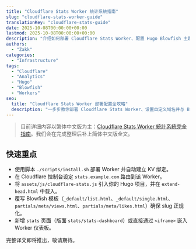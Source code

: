 ```yaml
---
title: "Cloudflare Stats Worker 统计系统指南"
slug: "cloudflare-stats-worker-guide"
translationKey: "cloudflare-stats-guide"
date: 2025-10-08T00:00:00+00:00
lastmod: 2025-10-08T00:00:00+00:00
description: "介绍如何部署 Cloudflare Stats Worker、配置 Hugo Blowfish 主题并嵌入统计仪表板。"
authors:
  - "Zakk"
categories:
  - "Infrastructure"
tags:
  - "Cloudflare"
  - "Analytics"
  - "Hugo"
  - "Blowfish"
  - "Workers"
seo:
  title: "Cloudflare Stats Worker 部署配置全攻略"
  description: "一步步教你部署 Cloudflare Stats Worker、设置自定义域名并与 Blowfish 主题整合。"
---
```


> 目前详细内容以繁体中文版为主：<a href="/zh-tw/posts/cloudflare-stats-worker-guide/">Cloudflare Stats Worker 統計系統完全指南</a>。我们会在完成整理后补上简体中文版全文。

## 快速重点

- 使用脚本 `./scripts/install.sh` 部署 Worker 并自动建立 KV 绑定。
- 在 Cloudflare 控制台设定 `stats.example.com` 路由到该 Worker。
- 将 `assets/js/cloudflare-stats.js` 引入你的 Hugo 项目，并在 `extend-head.html` 中载入。
- 覆写 Blowfish 模板（`_default/list.html`、`_default/single.html`、`partials/meta/views.html`、`partials/meta/likes.html`）确保 slug 正规化。
- 新增 `stats` 页面（版面 `stats/stats-dashboard`）或直接通过 `<iframe>` 嵌入 Worker 仪表板。

完整译文即将推出，敬请期待。

